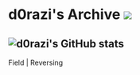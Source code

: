 # d0razi's Archive <a href="https://zergsung.notion.site/Zergsung-b142c35828bd463088e6f7a33eba3db8" target='_blank'><img src="https://img.shields.io/badge/BLOG-FFFFFF?style=flat-square&logo=Notion&logoColor=000000"/></a>

<!--
**d0razi/d0razi** is a ✨ _special_ ✨ repository because its `README.md` (this file) appears on your GitHub profile.

Here are some ideas to get you started:

- 🔭 I’m currently working on ...
- 🌱 I’m currently learning ...
- 👯 I’m looking to collaborate on ...
- 🤔 I’m looking for help with ...
- 💬 Ask me about ...
- 📫 How to reach me: ...
- 😄 Pronouns: ...
- ⚡ Fun fact: ...
-->
![d0razi's GitHub stats](https://github-readme-stats.vercel.app/api?username=d0razi&show_icons=true&theme=dark)
---
Field |
Reversing

